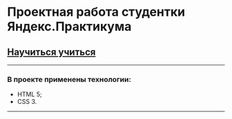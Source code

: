 # Проектная работа студентки Яндекс.Практикума

## [Научиться учиться](https://Kventista.github.io/Learn_to_Learn/)

***
### В проекте применены технологии:
* HTML 5;
* CSS 3.
***
